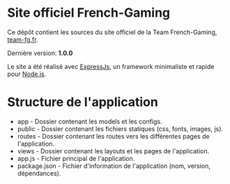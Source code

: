 # Site officiel French-Gaming

Ce dépôt contient les sources du site officiel de la Team French-Gaming, [team-fg.fr](http://team-fg.fr/ "French-Gaming").

Dernière version: **1.0.0**

Le site a été réalisé avec [ExpressJs](http://expressjs.com/), un framework minimaliste et rapide pour [Node.js](https://nodejs.org/en/).


# Structure de l'application

* app - Dossier contenant les models et les configs.
* public - Dossier contenant les fichiers statiques (css, fonts, images, js).
* routes - Dossier contenant les routes vers les différentes pages de l'application.
* views - Dossier contenant les layouts et les pages de l'application.
* app.js - Fichier principal de l'application.
* package.json - Fichier d'information de l'application (nom, version, dépendances).